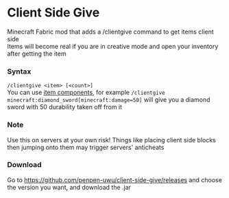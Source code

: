 # Client Side Give
Minecraft Fabric mod that adds a /clientgive command to get items client side  
Items will become real if you are in creative mode and open your inventory after getting the item

### Syntax
`/clientgive <item> [<count>]`  
You can use [item components](https://minecraft.wiki/w/Data_component_format#List_of_components), for example `/clientgive minecraft:diamond_sword[minecraft:damage=50]` will give you a diamond sword with 50 durability taken off from it

### Note
Use this on servers at your own risk! Things like placing client side blocks then jumping onto them may trigger servers' anticheats

### Download
Go to https://github.com/penpen-uwu/client-side-give/releases and choose the version you want, and download the .jar